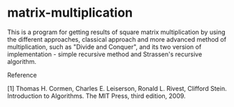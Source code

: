 # matrix-multiplication
This is a program for getting results of square matrix multiplication by using the different approaches, classical approach and more advanced method of multiplication, such as "Divide and Conquer", and its two version of implementation - simple recursive method and Strassen's recursive algorithm.

Reference

[1] Thomas H. Cormen, Charles E. Leiserson, Ronald L. Rivest, Clifford Stein. Introduction to Algorithms. The MIT Press, third edition, 2009.
